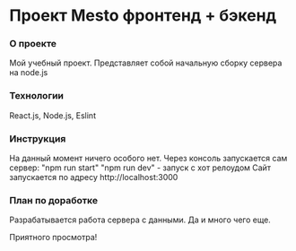 # Проект Mesto фронтенд + бэкенд

### О проекте

  Мой учебный проект. Представляет собой начальную сборку сервера на node.js

### Технологии

  React.js, Node.js, Eslint


### Инструкция
  
  На данный момент ничего особого нет.
  Через консоль запускается сам сервер:
    "npm run start"
    "npm run dev" - запуск с хот релоудом
  Сайт запускается по адресу http://localhost:3000

### План по доработке

  Разрабатывается работа сервера с данными. Да и много чего еще.


Приятного просмотра!
